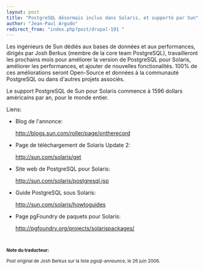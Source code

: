 ```yaml
---
layout: post
title: "PostgreSQL désormais inclus dans Solaris, et supporté par Sun"
author: "Jean-Paul Argudo"
redirect_from: "index.php?post/drupal-191 "
---
```




<p>Les ingénieurs de Sun dédiés aux bases de données et aux performances, dirigés par Josh Berkus (membre de la core team PostgreSQL), travailleront les prochains mois pour améliorer la version de PostgreSQL pour Solaris, améliorer les performances, et ajouter de nouvelles fonctionalités. 100% de ces améliorations seront Open-Source et données à la communauté PostgreSQL ou dans d'autres projets associés.</p>

<p>Le support PostgreSQL de Sun pour Solaris commence à 1596 dollars américains par an, pour le monde entier.</p>

<p>Liens:</p>

<ul><li>Blog de l'annonce:

<a href="http://blogs.sun.com/roller/page/ontherecord" target="_blank">http://blogs.sun.com/roller/page/ontherecord</a></li>

<li>Page de téléchargement de Solaris Update 2:

<a href="http://sun.com/solaris/get" target="_blank">http://sun.com/solaris/get</a></li>

<li>Site web de PostgreSQL pour Solaris:

<a href="http://sun.com/solaris/postgresql.jsp" target="_blank">http://sun.com/solaris/postgresql.jsp</a></li>

<li>Guide PostgreSQL sous Solaris:

<a href="http://sun.com/solaris/howtoguides" target="_blank">http://sun.com/solaris/howtoguides</a></li>

<li>Page pgFoundry de paquets pour Solaris:

<a href="http://pgfoundry.org/projects/solarispackages/" target="_blank">http://pgfoundry.org/projects/solarispackages/</a>

<small><strong><br /></strong></small></li>

</ul>

<p><small><strong>Note du traducteur:</strong>

Post original de Josh Berkus sur la liste pgsql-announce, le 26 juin 2006.

</small></p>